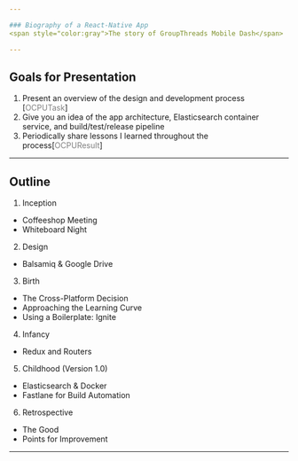 ```yaml
---

### Biography of a React-Native App
<span style="color:gray">The story of GroupThreads Mobile Dash</span>

---
```


## Goals for Presentation

<ol>
<li class="fragment" data-fragment-index="1">Present an overview of the design and development process [<span style="color:gray">OCPUTask</span>]</li>
<li class="fragment" data-fragment-index="2">Give you an idea of the app architecture, Elasticsearch container service, and build/test/release pipeline</li>
<li class="fragment" data-fragment-index="3">Periodically share lessons I learned throughout the process[<span style="color:gray">OCPUResult</span>]</li>
</ol>

---

## Outline

1. Inception
  * Coffeeshop Meeting
  *  Whiteboard Night
2. Design
  * Balsamiq & Google Drive
3. Birth
  * The Cross-Platform Decision
  * Approaching the Learning Curve
  * Using a Boilerplate: Ignite
4. Infancy
  *  Redux and Routers
5. Childhood (Version 1.0)
  *  Elasticsearch & Docker
  *  Fastlane for Build Automation
6. Retrospective
  *  The Good
  *  Points for Improvement

---

